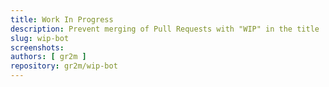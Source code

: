 ```yaml
---
title: Work In Progress
description: Prevent merging of Pull Requests with "WIP" in the title
slug: wip-bot
screenshots:
authors: [ gr2m ]
repository: gr2m/wip-bot
---
```

